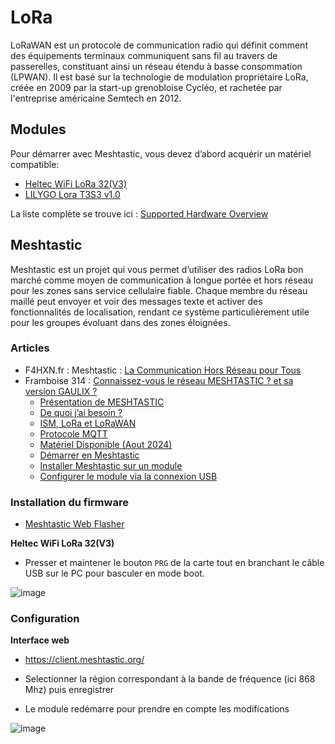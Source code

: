 # LoRa

LoRaWAN est un protocole de communication radio qui définit comment des équipements terminaux communiquent sans fil au travers de passerelles, constituant ainsi un réseau étendu à basse consommation (LPWAN).
Il est basé sur la technologie de modulation propriétaire LoRa, créée en 2009 par la start-up grenobloise Cycléo, et rachetée par l'entreprise américaine Semtech en 2012.

## Modules

Pour démarrer avec Meshtastic, vous devez d’abord acquérir un matériel compatible:
- [Heltec WiFi LoRa 32(V3)](https://heltec.org/project/wifi-lora-32-v3/)
- [LILYGO Lora T3S3 v1.0](https://meshtastic.org/docs/hardware/devices/lilygo/lora/?t-lora=S3-v1)

La liste complète se trouve ici : [Supported Hardware Overview](https://meshtastic.org/docs/hardware/devices/)


## Meshtastic

Meshtastic est un projet qui vous permet d’utiliser des radios LoRa bon marché comme moyen de communication à longue portée et hors réseau pour les zones sans service cellulaire fiable. Chaque membre du réseau maillé peut envoyer et voir des messages texte et activer des fonctionnalités de localisation, rendant ce système particulièrement utile pour les groupes évoluant dans des zones éloignées.

### Articles

- F4HXN.fr : Meshtastic : [La Communication Hors Réseau pour Tous](https://www.f4hxn.fr/meshtastic-la-communication-hors-reseau-pour-tous/)
- Framboise 314 : [Connaissez-vous le réseau MESHTASTIC ? et sa version GAULIX ?](https://www.framboise314.fr/connaissez-vous-le-reseau-meshtastic-et-sa-version-gaulix/)
  - [Présentation de MESHTASTIC](https://www.framboise314.fr/meshtastic-presentation/)
  - [De quoi j’ai besoin ?](https://www.framboise314.fr/meshtastic-de-quoi-jai-besoin/)
  - [ISM, LoRa et LoRaWAN](https://www.framboise314.fr/meshtastic-ism-lora-et-lorawan/)
  - [Protocole MQTT](https://www.framboise314.fr/meshtastic-protocole-mqtt/)
  - [Matériel Disponible (Aout 2024)](https://www.framboise314.fr/meshtastic-materiel-disponible-aout-2024/)
  - [Démarrer en Meshtastic](https://www.framboise314.fr/meshtastic-demarrer-en-meshtastic/)
  - [Installer Meshtastic sur un module](https://www.framboise314.fr/meshtastic-installer-meshtastic-sur-un-module/)
  - [Configurer le module via la connexion USB](https://www.framboise314.fr/meshtastic-configurer-le-module-via-la-connexion-usb/)

### Installation du firmware

- [Meshtastic Web Flasher](https://flasher.meshtastic.org/)

**Heltec WiFi LoRa 32(V3)**

- Presser et maintener le bouton `PRG` de la carte tout en branchant le câble USB sur le PC pour basculer en mode boot.

![image](https://github.com/user-attachments/assets/9ec98a84-7b37-4d7c-91c2-5a2c5f65abc0)

### Configuration

**Interface web**

- https://client.meshtastic.org/

- Selectionner la région correspondant à la bande de fréquence (ici 868 Mhz) puis enregistrer
- Le module redémarre pour prendre en compte les modifications
 
![image](https://github.com/user-attachments/assets/d14684b1-3f26-4cf7-a1cb-d08d4d06f9dd)
